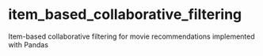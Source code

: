 # item_based_collaborative_filtering
Item-based collaborative filtering for movie recommendations implemented with Pandas
